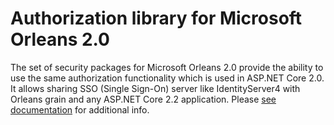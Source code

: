 # Authorization library for Microsoft Orleans 2.0

The set of security packages for Microsoft Orleans 2.0 provide the ability to use the same authorization functionality which is used in ASP.NET Core 2.0. It allows sharing SSO (Single Sign-On) server like IdentityServer4 with Orleans grain and any ASP.NET Core 2.2 application. Please [see documentation](http://orlsec.asynchub.org/) for additional info.
